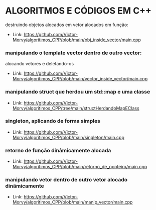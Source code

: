 # ALGORITMOS E CÓDIGOS EM C++

destruindo objetos alocados em vetor alocados em função:

- Link: https://github.com/Victor-Morvy/algoritimos_CPP/blob/main/obj_inside_vector/main.cpp


### manipulando o template vector dentro de outro vector:

alocando vetores e deletando-os

- Link: https://github.com/Victor-Morvy/algoritimos_CPP/blob/main/vector_inside_vector/main.cpp


### manipulando struct que herdou um std::map e uma classe
- Link: https://github.com/Victor-Morvy/algoritimos_CPP/tree/main/structHerdandoMapEClass


### singleton, aplicando de forma simples
- Link: https://github.com/Victor-Morvy/algoritimos_CPP/blob/main/singleton/main.cpp


### retorno de função dinâmicamente alocada
- Link: https://github.com/Victor-Morvy/algoritimos_CPP/blob/main/retorno_de_ponteiro/main.cpp


### manipulando vetor dentro de outro vetor alocado dinâmicamente
- Link: https://github.com/Victor-Morvy/algoritimos_CPP/blob/main/manip_vector/main.cpp
